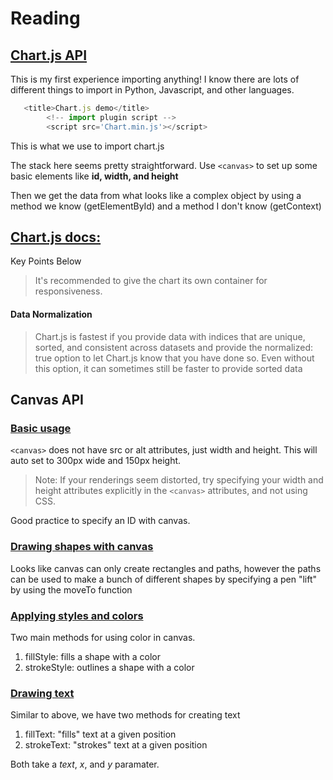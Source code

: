 # Reading

## [Chart.js API](https://www.webdesignerdepot.com/2013/11/easily-create-stunning-animated-charts-with-chart-js/)

This is my first experience importing anything! I know there are lots of different things to import in Python, Javascript, and other languages.

```Javascript
   <title>Chart.js demo</title>
        <!-- import plugin script -->
        <script src='Chart.min.js'></script>
```

This is what we use to import chart.js

The stack here seems pretty straightforward. Use ```<canvas>``` to set up some basic elements like **id, width, and height**

Then we get the data from what looks like a complex object by using a method we know (getElementById) and a method I don't know (getContext)

## [Chart.js docs:](https://www.chartjs.org/docs/latest/)

Key Points Below

>It's recommended to give the chart its own container for responsiveness.

#### Data Normalization

>Chart.js is fastest if you provide data with indices that are unique, sorted, and consistent across datasets and provide the normalized: true option to let Chart.js know that you have done so. Even without this option, it can sometimes still be faster to provide sorted data

## Canvas API

### [Basic usage](https://developer.mozilla.org/en-US/docs/Web/API/Canvas_API/Tutorial/Basic_usage)

```<canvas>``` does not have src or alt attributes, just width and height. This will auto set to 300px wide and 150px height.

> Note: If your renderings seem distorted, try specifying your width and height attributes explicitly in the ```<canvas>``` attributes, and not using CSS.

Good practice to specify an ID with canvas. 

### [Drawing shapes with canvas](https://developer.mozilla.org/en-US/docs/Web/API/Canvas_API/Tutorial/Drawing_shapes)

Looks like canvas can only create rectangles and paths, however the paths can be used to make a bunch of different shapes by specifying a pen "lift" by using the moveTo function

### [Applying styles and colors](https://developer.mozilla.org/en-US/docs/Web/API/Canvas_API/Tutorial/Applying_styles_and_colors)

Two main methods for using color in canvas.

1. fillStyle: fills a shape with a color
2. strokeStyle: outlines a shape with a color

### [Drawing text](https://developer.mozilla.org/en-US/docs/Web/API/Canvas_API/Tutorial/Drawing_text)

Similar to above, we have two methods for creating text

1. fillText: "fills" text at a given position
2. strokeText: "strokes" text at a given position

Both take a *text*, *x*, and *y* paramater.
